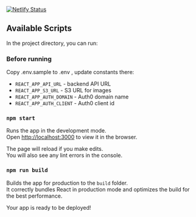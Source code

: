 [![Netlify Status](https://api.netlify.com/api/v1/badges/db4e98df-270a-4e20-b996-9216b581a2e5/deploy-status)](https://app.netlify.com/sites/wiating/deploys)

## Available Scripts

In the project directory, you can run:

### Before running

Copy .env.sample to .env , update constants there:

- `REACT_APP_API_URL` - backend API URL
- `REACT_APP_S3_URL` - S3 URL for images
- `REACT_APP_AUTH_DOMAIN` - Auth0 domain name
- `REACT_APP_AUTH_CLIENT` - Auth0 client id


### `npm start`

Runs the app in the development mode.<br>
Open [http://localhost:3000](http://localhost:3000) to view it in the browser.

The page will reload if you make edits.<br>
You will also see any lint errors in the console.

### `npm run build`

Builds the app for production to the `build` folder.<br>
It correctly bundles React in production mode and optimizes the build for the best performance.

Your app is ready to be deployed!
